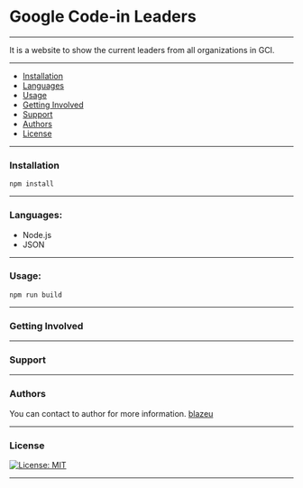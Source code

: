 # Google Code-in Leaders

***
It is a website to show the current leaders from all organizations in GCI.
***

 * [Installation]()
 * [Languages]()
 * [Usage]()
 * [Getting Involved]()
 * [Support]()
 * [Authors]()
 * [License]()

***

### Installation

```
npm install

```
***

### Languages:

* Node.js
* JSON

***

### Usage:

```
npm run build

```
***

### Getting Involved

***

### Support

***

### Authors
You can contact to author for more information.
[blazeu](neversleepman@tfwno.gf)
***

### License

[![License: MIT](https://img.shields.io/badge/License-MIT-yellow.svg)](https://opensource.org/licenses/MIT)

***



 